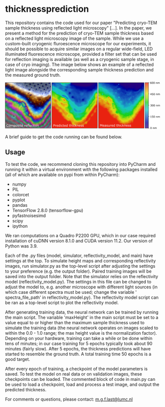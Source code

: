# thicknessprediction

This repository contains the code used for our paper "Predicting cryo-TEM sample thickness using reflected light microscopy" [...]. In the paper, we present a method for the prediction of cryo-TEM sample thickness based on a reflected light microscopy image of the sample. While we use a custom-built cryogenic fluroescence microscope for our experiments, it should be possible to acquire similar images on a regular wide-field, LED illuminated fluorescence microscope, provided a filter set that can be used for reflection imaging is available (as well as a cryogenic sample stage, in case of cryo imaging). The image below shows an example of a reflected light image alongside the corresponding sample thickness prediction and the measured ground truth.

![alt text](https://github.com/bionanopatterning/thicknessprediction/blob/master/readme_image.png "")

A brief guide to get the code running can be found below.

## Usage
To test the code, we recommend cloning this repository into PyCharm and running it within a virtual environment with the following packages installed (all of which are available on pypi from within PyCharm):
* numpy
* PIL
* colorcet
* pyplot
* pandas
* TensorFlow 2.8.0 (tensorflow-gpu)
* pyfastnoisesimd
* scipy
* ipython


We ran computations on a Quadro P2200 GPU, which in our case required installation of cuDNN version 8.1.0 and CUDA version 11.2. Our version of Python was 3.9.

Each of the .py files (model, simulator, reflectivity_model, and main) have settings at the top. To simulate height maps and corresponding reflectivity images, run simulator.py as the top-level script after adjusting the settings to your preference (e.g. the output folder). Paired training images will be saved into the output folder. Note that the simulator relies on the reflectivity model (reflectivity_model.py). The settings in this file can be changed to adjust the model to, e.g. another microscope with different light sources (in which case different spectra must be used; change the variable ' spectra_file_path' in reflectivity_model.py). The reflectivity model script can be ran as a top-level script to plot the reflectivity model.

After generating training data, the neural network can be trained by running the main script. The variable 'maxHeight' in the main script must be set to a value equal to or higher than the maximum sample thickness used to simulate the training data (the neural network operates on images scaled to within the 0.0 - 1.0 range; the max height value is the normalization factor). Depending on your hardware, training can take a while or be done within tens of minutes; in our case training for 5 epochs typically took about 90 minutes (fairly slow). After 5 epochs, the thickness predictions will have started to resemble the ground truth. A total training time 50 epochs is a good target.

After every epoch of training, a checkpoint of the model parameters is saved. To test the model on real data or on validation images, these checkpoints can be loaded. The commented block of code in main.py can be used to load a checkpoint, load and process a test image, and output the predicted thickness.

For comments or questions, please contact: m.g.f.last@lumc.nl

